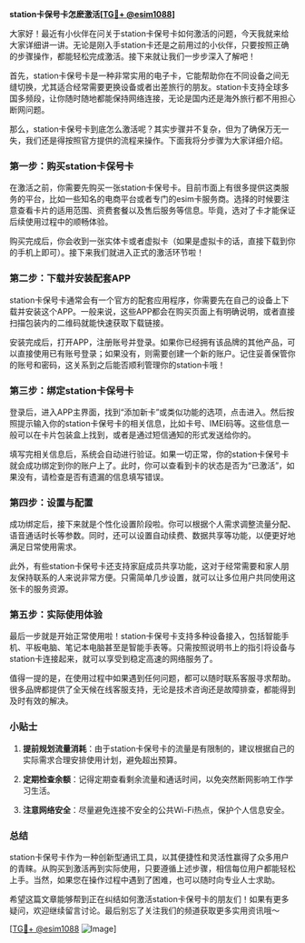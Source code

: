**station卡保号卡怎麽激活[[TG💪+ @esim1088](https://t.me/s/esim1088)]**

大家好！最近有小伙伴在问关于station卡保号卡如何激活的问题，今天我就来给大家详细讲一讲。无论是刚入手station卡还是之前用过的小伙伴，只要按照正确的步骤操作，都能轻松完成激活。接下来就让我们一步步深入了解吧！

首先，station卡保号卡是一种非常实用的电子卡，它能帮助你在不同设备之间无缝切换，尤其适合经常需要更换设备或者出差旅行的朋友。station卡支持全球多国多频段，让你随时随地都能保持网络连接，无论是国内还是海外旅行都不用担心断网问题。

那么，station卡保号卡到底怎么激活呢？其实步骤并不复杂，但为了确保万无一失，我们还是得按照官方提供的流程来操作。下面我将分步骤为大家详细介绍。

### 第一步：购买station卡保号卡

在激活之前，你需要先购买一张station卡保号卡。目前市面上有很多提供这类服务的平台，比如一些知名的电商平台或者专门的esim卡服务商。选择的时候要注意查看卡片的适用范围、资费套餐以及售后服务等信息。毕竟，选对了卡才能保证后续使用过程中的顺畅体验。

购买完成后，你会收到一张实体卡或者虚拟卡（如果是虚拟卡的话，直接下载到你的手机上即可）。接下来我们就进入正式的激活环节啦！

### 第二步：下载并安装配套APP

station卡保号卡通常会有一个官方的配套应用程序，你需要先在自己的设备上下载并安装这个APP。一般来说，这些APP都会在购买页面上有明确说明，或者直接扫描包装内的二维码就能快速获取下载链接。

安装完成后，打开APP，注册账号并登录。如果你已经拥有该品牌的其他产品，可以直接使用已有账号登录；如果没有，则需要创建一个新的账户。记住妥善保管你的账号和密码，这关系到之后能否顺利管理你的station卡哦！

### 第三步：绑定station卡保号卡

登录后，进入APP主界面，找到“添加新卡”或类似功能的选项，点击进入。然后按照提示输入你的station卡保号卡的相关信息，比如卡号、IMEI码等。这些信息一般可以在卡片包装盒上找到，或者是通过短信通知的形式发送给你的。

填写完相关信息后，系统会自动进行验证。如果一切正常，你的station卡保号卡就会成功绑定到你的账户上了。此时，你可以查看到卡的状态是否为“已激活”，如果没有，请检查是否有遗漏的信息填写错误。

### 第四步：设置与配置

成功绑定后，接下来就是个性化设置阶段啦。你可以根据个人需求调整流量分配、语音通话时长等参数。同时，还可以设置自动续费、数据共享等功能，以便更好地满足日常使用需求。

此外，有些station卡保号卡还支持家庭成员共享功能，这对于经常需要和家人朋友保持联系的人来说非常方便。只需简单几步设置，就可以让多位用户共同使用这张卡的服务资源。

### 第五步：实际使用体验

最后一步就是开始正常使用啦！station卡保号卡支持多种设备接入，包括智能手机、平板电脑、笔记本电脑甚至是智能手表等。只需按照说明书上的指引将设备与station卡连接起来，就可以享受到稳定高速的网络服务了。

值得一提的是，在使用过程中如果遇到任何问题，都可以随时联系客服寻求帮助。很多品牌都提供了全天候在线客服支持，无论是技术咨询还是故障排查，都能得到及时有效的解决。

### 小贴士

1. **提前规划流量消耗**：由于station卡保号卡的流量是有限制的，建议根据自己的实际需求合理安排使用计划，避免超出预算。
   
2. **定期检查余额**：记得定期查看剩余流量和通话时间，以免突然断网影响工作学习生活。

3. **注意网络安全**：尽量避免连接不安全的公共Wi-Fi热点，保护个人信息安全。

### 总结

station卡保号卡作为一种创新型通讯工具，以其便捷性和灵活性赢得了众多用户的青睐。从购买到激活再到实际使用，只要遵循上述步骤，相信每位用户都能轻松上手。当然，如果您在操作过程中遇到了困难，也可以随时向专业人士求助。

希望这篇文章能够帮到正在纠结如何激活station卡保号卡的朋友们！如果有更多疑问，欢迎继续留言讨论。最后别忘了关注我们的频道获取更多实用资讯哦～

[[TG💪+ @esim1088](https://t.me/s/esim1088) ![Image](https://i.postimg.cc/4NQfJmqS/Snipaste-2025-05-13-00-14-12.png)]